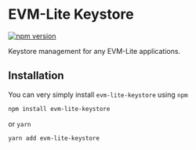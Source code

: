 # EVM-Lite Keystore

[![npm version](https://badge.fury.io/js/evm-lite-keystore.svg)](https://badge.fury.io/js/evm-lite-keystore)

Keystore management for any EVM-Lite applications.

## Installation

You can very simply install `evm-lite-keystore` using `npm`

```bash
npm install evm-lite-keystore
```

or `yarn`

```bash
yarn add evm-lite-keystore
```
